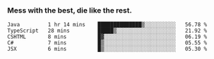 ### Mess with the best, die like the rest.


<!--START_SECTION:waka-->
```text
Java         1 hr 14 mins    ██████████████▒░░░░░░░░░░   56.78 % 
TypeScript   28 mins         █████▒░░░░░░░░░░░░░░░░░░░   21.92 % 
CSHTML       8 mins          █▓░░░░░░░░░░░░░░░░░░░░░░░   06.19 % 
C#           7 mins          █▒░░░░░░░░░░░░░░░░░░░░░░░   05.55 % 
JSX          6 mins          █▒░░░░░░░░░░░░░░░░░░░░░░░   05.30 % 
```
<!--END_SECTION:waka-->
